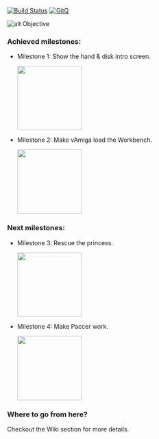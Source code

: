[![Build Status](https://travis-ci.org/dirkwhoffmann/vAmiga.svg?branch=master)](https://travis-ci.org/dirkwhoffmann/vAmiga)
[![GitQ](https://gitq.com/badge.svg)](https://gitq.com/dirkwhoffmann/vAMIGA)

![alt Objective](http://www.dirkwhoffmann.de/vAMIGA/pics/objective5.png)

### Achieved milestones:

- Milestone 1: Show the hand & disk intro screen.
  
  <img src="http://www.dirkwhoffmann.de/vAMIGA/pics/milestone1a.png" width="150" height="150">

- Milestone 2: Make vAmiga load the Workbench.
  
   <img src="http://www.dirkwhoffmann.de/vAMIGA/pics/milestone2a.png" width="150" height="150">    
   
### Next milestones:

- Milestone 3: Rescue the princess.
  
   <img src="http://www.dirkwhoffmann.de/vAMIGA/pics/milestone3.png" width="150" height="150">    
   
- Milestone 4: Make Paccer work.
  
   <img src="http://www.dirkwhoffmann.de/vAMIGA/pics/milestone4.png" width="150" height="150">    
   
   
### Where to go from here?

Checkout the Wiki section for more details.
